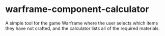 # warframe-component-calculator
A simple tool for the game Warframe where the user selects which items they have not crafted, and the calculator lists all of the required materials.
